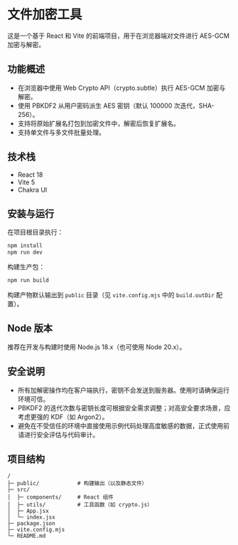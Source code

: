 # 文件加密工具

这是一个基于 React 和 Vite 的前端项目，用于在浏览器端对文件进行 AES-GCM 加密与解密。

## 功能概述

- 在浏览器中使用 Web Crypto API（crypto.subtle）执行 AES-GCM 加密与解密。
- 使用 PBKDF2 从用户密码派生 AES 密钥（默认 100000 次迭代，SHA-256）。
- 支持将原始扩展名打包到加密文件中，解密后恢复扩展名。
- 支持单文件与多文件批量处理。

## 技术栈

- React 18
- Vite 5
- Chakra UI

## 安装与运行

在项目根目录执行：

```powershell
npm install
npm run dev
```

构建生产包：

```powershell
npm run build
```

构建产物默认输出到 `public` 目录（见 `vite.config.mjs` 中的 `build.outDir` 配置）。

## Node 版本

推荐在开发与构建时使用 Node.js 18.x（也可使用 Node 20.x）。

## 安全说明

- 所有加解密操作均在客户端执行，密钥不会发送到服务器。使用时请确保运行环境可信。
- PBKDF2 的迭代次数与密钥长度可根据安全需求调整；对高安全要求场景，应考虑更强的 KDF（如 Argon2）。
- 避免在不受信任的环境中直接使用示例代码处理高度敏感的数据，正式使用前请进行安全评估与代码审计。

## 项目结构

```
/
├─ public/            # 构建输出（以及静态文件）
├─ src/
│  ├─ components/     # React 组件
│  ├─ utils/          # 工具函数（如 crypto.js）
│  ├─ App.jsx
│  └─ index.jsx
├─ package.json
├─ vite.config.mjs
└─ README.md
```
